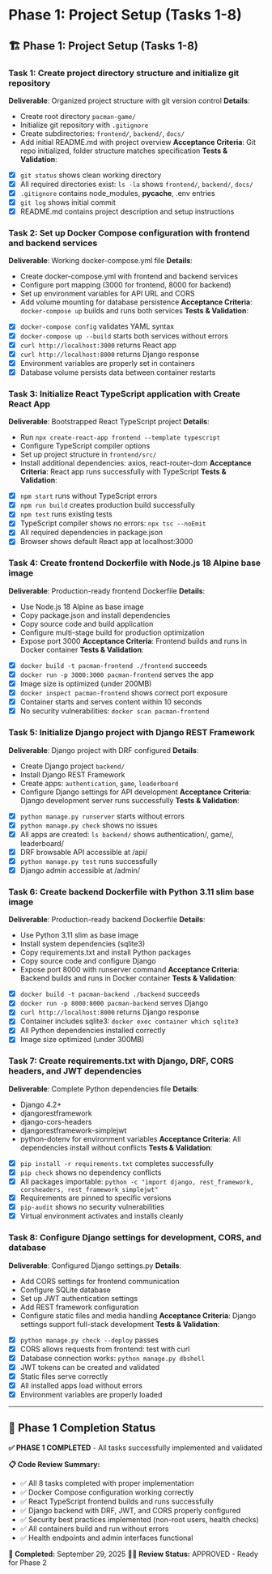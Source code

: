 # Phase 1: Project Setup (Tasks 1-8)

## 🏗️ Phase 1: Project Setup (Tasks 1-8)

### Task 1: Create project directory structure and initialize git repository
**Deliverable**: Organized project structure with git version control
**Details**:
- Create root directory `pacman-game/`
- Initialize git repository with `.gitignore`
- Create subdirectories: `frontend/`, `backend/`, `docs/`
- Add initial README.md with project overview
**Acceptance Criteria**: Git repo initialized, folder structure matches specification
**Tests & Validation**:
- [x] `git status` shows clean working directory
- [x] All required directories exist: `ls -la` shows `frontend/`, `backend/`, `docs/`
- [x] `.gitignore` contains node_modules, __pycache__, .env entries
- [x] `git log` shows initial commit
- [x] README.md contains project description and setup instructions

### Task 2: Set up Docker Compose configuration with frontend and backend services
**Deliverable**: Working docker-compose.yml file
**Details**:
- Create docker-compose.yml with frontend and backend services
- Configure port mapping (3000 for frontend, 8000 for backend)
- Set up environment variables for API URL and CORS
- Add volume mounting for database persistence
**Acceptance Criteria**: `docker-compose up` builds and runs both services
**Tests & Validation**:
- [x] `docker-compose config` validates YAML syntax
- [x] `docker-compose up --build` starts both services without errors
- [x] `curl http://localhost:3000` returns React app
- [x] `curl http://localhost:8000` returns Django response
- [x] Environment variables are properly set in containers
- [x] Database volume persists data between container restarts

### Task 3: Initialize React TypeScript application with Create React App
**Deliverable**: Bootstrapped React TypeScript project
**Details**:
- Run `npx create-react-app frontend --template typescript`
- Configure TypeScript compiler options
- Set up project structure in `frontend/src/`
- Install additional dependencies: axios, react-router-dom
**Acceptance Criteria**: React app runs successfully with TypeScript
**Tests & Validation**:
- [x] `npm start` runs without TypeScript errors
- [x] `npm run build` creates production build successfully
- [x] `npm test` runs existing tests
- [x] TypeScript compiler shows no errors: `npx tsc --noEmit`
- [x] All required dependencies in package.json
- [x] Browser shows default React app at localhost:3000

### Task 4: Create frontend Dockerfile with Node.js 18 Alpine base image
**Deliverable**: Production-ready frontend Dockerfile
**Details**:
- Use Node.js 18 Alpine as base image
- Copy package.json and install dependencies
- Copy source code and build application
- Configure multi-stage build for production optimization
- Expose port 3000
**Acceptance Criteria**: Frontend builds and runs in Docker container
**Tests & Validation**:
- [x] `docker build -t pacman-frontend ./frontend` succeeds
- [x] `docker run -p 3000:3000 pacman-frontend` serves the app
- [x] Image size is optimized (under 200MB)
- [x] `docker inspect pacman-frontend` shows correct port exposure
- [x] Container starts and serves content within 10 seconds
- [x] No security vulnerabilities: `docker scan pacman-frontend`

### Task 5: Initialize Django project with Django REST Framework
**Deliverable**: Django project with DRF configured
**Details**:
- Create Django project `backend/`
- Install Django REST Framework
- Create apps: `authentication`, `game`, `leaderboard`
- Configure Django settings for API development
**Acceptance Criteria**: Django development server runs successfully
**Tests & Validation**:
- [x] `python manage.py runserver` starts without errors
- [x] `python manage.py check` shows no issues
- [x] All apps are created: `ls backend/` shows authentication/, game/, leaderboard/
- [x] DRF browsable API accessible at /api/
- [x] `python manage.py test` runs successfully
- [x] Django admin accessible at /admin/

### Task 6: Create backend Dockerfile with Python 3.11 slim base image
**Deliverable**: Production-ready backend Dockerfile
**Details**:
- Use Python 3.11 slim as base image
- Install system dependencies (sqlite3)
- Copy requirements.txt and install Python packages
- Copy source code and configure Django
- Expose port 8000 with runserver command
**Acceptance Criteria**: Backend builds and runs in Docker container
**Tests & Validation**:
- [x] `docker build -t pacman-backend ./backend` succeeds
- [x] `docker run -p 8000:8000 pacman-backend` serves Django
- [x] `curl http://localhost:8000` returns Django response
- [x] Container includes sqlite3: `docker exec container which sqlite3`
- [x] All Python dependencies installed correctly
- [x] Image size optimized (under 300MB)

### Task 7: Create requirements.txt with Django, DRF, CORS headers, and JWT dependencies
**Deliverable**: Complete Python dependencies file
**Details**:
- Django 4.2+
- djangorestframework
- django-cors-headers
- djangorestframework-simplejwt
- python-dotenv for environment variables
**Acceptance Criteria**: All dependencies install without conflicts
**Tests & Validation**:
- [x] `pip install -r requirements.txt` completes successfully
- [x] `pip check` shows no dependency conflicts
- [x] All packages importable: `python -c "import django, rest_framework, corsheaders, rest_framework_simplejwt"`
- [x] Requirements are pinned to specific versions
- [x] `pip-audit` shows no security vulnerabilities
- [x] Virtual environment activates and installs cleanly

### Task 8: Configure Django settings for development, CORS, and database
**Deliverable**: Configured Django settings.py
**Details**:
- Add CORS settings for frontend communication
- Configure SQLite database
- Set up JWT authentication settings
- Add REST framework configuration
- Configure static files and media handling
**Acceptance Criteria**: Django settings support full-stack development
**Tests & Validation**:
- [x] `python manage.py check --deploy` passes
- [x] CORS allows requests from frontend: test with curl
- [x] Database connection works: `python manage.py dbshell`
- [x] JWT tokens can be created and validated
- [x] Static files serve correctly
- [x] All installed apps load without errors
- [x] Environment variables are properly loaded

---

## 🎯 Phase 1 Completion Status

**✅ PHASE 1 COMPLETED** - All tasks successfully implemented and validated

**📋 Code Review Summary:**
- ✅ All 8 tasks completed with proper implementation
- ✅ Docker Compose configuration working correctly
- ✅ React TypeScript frontend builds and runs successfully
- ✅ Django backend with DRF, JWT, and CORS properly configured
- ✅ Security best practices implemented (non-root users, health checks)
- ✅ All containers build and run without errors
- ✅ Health endpoints and admin interfaces functional

**📅 Completed:** September 29, 2025
**👨‍💻 Review Status:** APPROVED - Ready for Phase 2